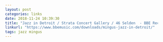 ```yaml
---
layout: post
categories: links
date: 2018-11-24 10:39:30
title: "Jazz in Detroit / Strata Concert Gallery / 46 Selden  - BBE Records - Barely Breaking Even"
linkurl: "https://www.bbemusic.com/downloads/mingus-jazz-in-detroit/"
tags: jazz mingus
---
```

